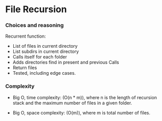 File Recursion
================


### Choices and reasoning

Recurrent function:
- List of files in current directory
- List subdirs in current directory
- Calls itself for each folder
- Adds directories find in present and previous Calls
- Return files
- Tested, including edge cases. 

### Complexity

- Big O, time complexity: \(O(n * m)\), where n is the length of recursion stack and
the maximum number of files in a given folder.

- Big O, space complexity: \(O(m)\), where m is total number of files.
